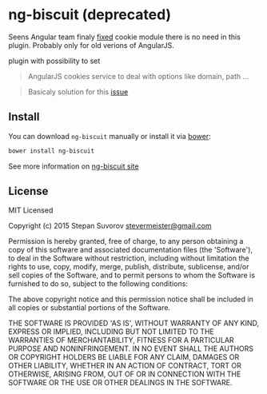 ng-biscuit (deprecated)
==========

Seens Angular team finaly [fixed](https://github.com/angular/angular.js/commit/92c366d205da36ec26502aded23db71a6473dad7) cookie module there is no need in this plugin. Probably only for old verions of AngularJS.


 plugin with possibility to set 


> AngularJS cookies service to deal with options like domain, path ...

> Basicaly solution for this [issue](https://github.com/angular/angular.js/issues/950)

## Install

You can download `ng-biscuit` manually or install it via [bower](http://bower.io):

```bash
bower install ng-biscuit
```

See more information on [ng-biscuit site](http://stevermeister.github.io/ng-biscuit/)



## License

MIT Licensed

Copyright (c) 2015 Stepan Suvorov [stevermeister@gmail.com](mailto:stevermeister@gmail.com)

Permission is hereby granted, free of charge, to any person obtaining a copy of this software and associated documentation files (the 'Software'), to deal in the Software without restriction, including without limitation the rights to use, copy, modify, merge, publish, distribute, sublicense, and/or sell copies of the Software, and to permit persons to whom the Software is furnished to do so, subject to the following conditions:

The above copyright notice and this permission notice shall be included in all copies or substantial portions of the Software.

THE SOFTWARE IS PROVIDED 'AS IS', WITHOUT WARRANTY OF ANY KIND, EXPRESS OR IMPLIED, INCLUDING BUT NOT LIMITED TO THE WARRANTIES OF MERCHANTABILITY, FITNESS FOR A PARTICULAR PURPOSE AND NONINFRINGEMENT. IN NO EVENT SHALL THE AUTHORS OR COPYRIGHT HOLDERS BE LIABLE FOR ANY CLAIM, DAMAGES OR OTHER LIABILITY, WHETHER IN AN ACTION OF CONTRACT, TORT OR OTHERWISE, ARISING FROM, OUT OF OR IN CONNECTION WITH THE SOFTWARE OR THE USE OR OTHER DEALINGS IN THE SOFTWARE.
